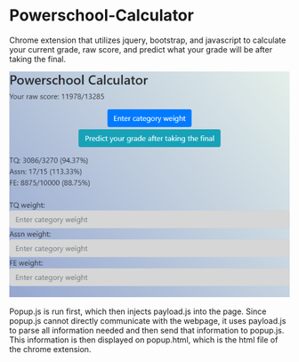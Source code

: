 # Powerschool-Calculator
Chrome extension that utilizes jquery, bootstrap, and javascript to calculate your current grade, raw score, and predict what your grade will be after taking the final.

<p align="center">
  <img src = "7yJcfNr.png" alt = "Screenshot"/>
</p>

Popup.js is run first, which then injects payload.js into the page. Since popup.js cannot directly communicate with the webpage, it uses payload.js to parse all information needed and then send that information to popup.js. This information is then displayed on popup.html, which is the html file of the chrome extension.
